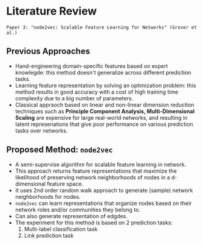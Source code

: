 # Literature Review

    Paper 3: "node2vec: Scalable Feature Learning for Networks" (Grover et al.)

## Previous Approaches

- Hand-engineering domain-specific features based on expert knowlegde: this method doesn't generalize across different prediction tasks.
- Learning feature representation by solving an optimization problem: this method results in good accuracy with a cost of high training time complexity due to a big number of parameters.
- Classical appraoch based on linear and non-linear dimension reduction techniques such as **Principle Component Analysis, Multi-Dimensional Scaling** are expensive for large real-world networks, and resulting in latent represenations that give poor performance on various prediction tasks over networks.

## Proposed Method: `node2vec`

- A semi-supervise algorithm for scalable feature learning in network.
- This approach returns feature representations that maximize the likelihood of preserving network neighborhoods of nodes in a d-dimensional feature space.
- It uses 2nd order random walk approach to generate (sample) network neighborhoods for nodes.
- `node2vec` can learn representations that organize nodes based on their network roles and/or communities they belong to.
- Can also generate representation of edgdes.
- The experiment for this method is based on 2 prediction tasks:
  1. Multi-label classification task
  2. Link prediction task
